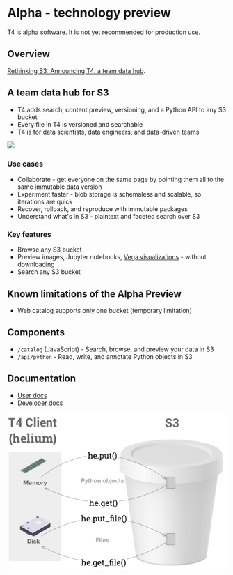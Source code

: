 # Alpha - technology preview

T4 is alpha software. It is not yet recommended for production use.

## Overview
[Rethinking S3: Announcing T4, a team data hub](https://blog.quiltdata.com/rethinking-s3-announcing-t4-a-team-data-hub-8e63ce7ec988).

## A team data hub for S3

* T4 adds search, content preview, versioning, and a Python API to any S3 bucket
* Every file in T4 is versioned and searchable
* T4 is for data scientists, data engineers, and data-driven teams

![](https://s3.amazonaws.com/quilt-web-public/img/t4.gif)

### Use cases
* Collaborate - get everyone on the same page by pointing them all to the same immutable data version
* Experiment faster - blob storage is schemaless and scalable, so iterations are quick
* Recover, rollback, and reproduce with immutable packages
* Understand what's in S3 - plaintext and faceted search over S3

### Key features
* Browse any S3 bucket
* Preview images, Jupyter notebooks, [Vega visualizations](https://vega.github.io/) - without downloading
* Search any S3 bucket

## Known limitations of the Alpha Preview

* Web catalog supports only one bucket (temporary limitation)

## Components

* `/catalog` (JavaScript) - Search, browse, and preview your data in S3
* `/api/python` - Read, write, and annotate Python objects in S3

## Documentation
* [User docs](./UserDocs.md)
* [Developer docs](./DeveloperDocs.md)

![](img/helium-api.png)
